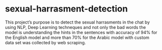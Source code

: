 # sexual-harrasment-detection
This project’s purpose is to detect the sexual harrasments in the chat by using NLP, Deep Learning techneques and not only the bad words the model is understanding the hints in the sentences with accuracy of 94% for the English model and more than 70% for the Arabic model with custom data set was collected by web scraping.
